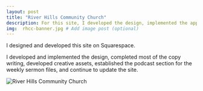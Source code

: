 ```yaml
---
layout: post
title: "River Hills Community Church"
description: For this site, I developed the design, implemented the approved design, did significant copy writing, and creative asset development.
img:  rhcc-banner.jpg # Add image post (optional)
---
```

I designed and developed this site on Squarespace. 

I developed and implemented the design, completed most of the copy writing, developed creative assets, established the podcast section for the weekly sermon files, and continue to update the site.

<img src="/flexible-jekyll/assets/img/rhcc-full.jpg" alt="River Hills Community Church">
